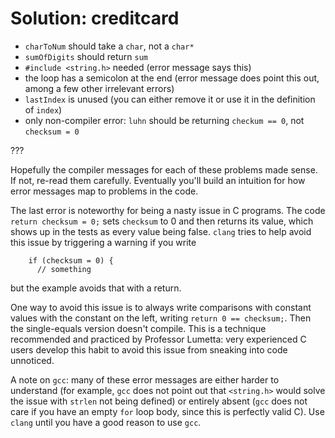 # **Solution:** creditcard
- `charToNum` should take a `char`, not a `char*`
- `sumOfDigits` should return `sum`
- `#include <string.h>` needed (error message says this)
- the loop has a semicolon at the end (error message does point this out, among
  a few other irrelevant errors)
- `lastIndex` is unused (you can either remove it or use it in the definition
  of `index`)
- only non-compiler error: `luhn` should be returning `checkum == 0`, not `checksum = 0`

???

Hopefully the compiler messages for each of these problems made sense. If not,
re-read them carefully. Eventually you'll build an intuition for how error
messages map to problems in the code.

The last error is noteworthy for being a nasty issue in C programs. The code
`return checksum = 0;` sets `checksum` to 0 and then returns its value, which
shows up in the tests as every value being false. `clang` tries to help avoid
this issue by triggering a warning if you write

        if (checksum = 0) {
          // something

but the example avoids that with a return.

One way to avoid this issue is to always write comparisons with constant values
with the constant on the left, writing `return 0 == checksum;`. Then the
single-equals version doesn't compile. This is a technique recommended and
practiced by Professor Lumetta: very experienced C users develop this habit to
avoid this issue from sneaking into code unnoticed.

 A note on `gcc`: many of these error messages are either harder to understand
 (for example, `gcc` does not point out that `<string.h>` would solve the issue
 with `strlen` not being defined) or entirely absent (`gcc` does not care if
 you have an empty `for` loop body, since this is perfectly valid C). Use
 `clang` until you have a good reason to use `gcc`.

